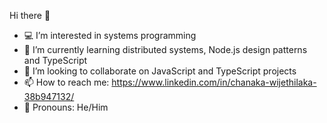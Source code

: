 Hi there 👋

- 💻 I’m interested in systems programming
- 🧠 I’m currently learning distributed systems, Node.js design patterns and TypeScript
- 💞️ I’m looking to collaborate on JavaScript and TypeScript projects
- 📫 How to reach me: https://www.linkedin.com/in/chanaka-wijethilaka-38b947132/
- 👦 Pronouns: He/Him

<!---
chanakasw/chanakasw is a ✨ special ✨ repository because its `README.md` (this file) appears on your GitHub profile.
You can click the Preview link to take a look at your changes.
--->
